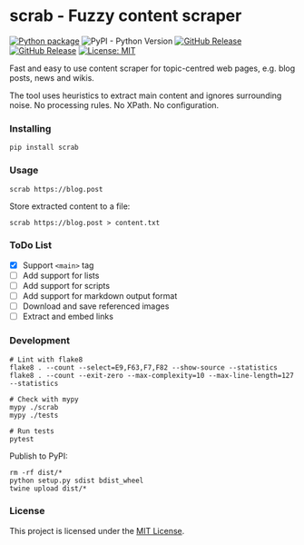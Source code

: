 # scrab - Fuzzy content scraper

[![Python package](https://github.com/gindex/scrab/workflows/Python%20package/badge.svg?branch=master)](https://github.com/gindex/scrab/actions)
![PyPI - Python Version](https://img.shields.io/pypi/pyversions/scrab)
[![GitHub Release](https://img.shields.io/github/v/release/gindex/scrab.svg)](https://github.com/gindex/scrab/releases) 
[![GitHub Release](https://img.shields.io/pypi/v/scrab.svg)](https://pypi.org/project/scrab) 
[![License: MIT](https://img.shields.io/badge/License-MIT-brightgreen.svg)](https://opensource.org/licenses/MIT)


Fast and easy to use content scraper for topic-centred web pages, e.g. blog posts, news and wikis.    

The tool uses heuristics to extract main content and ignores surrounding noise. No processing rules. No XPath. No configuration.

### Installing

```shell script
pip install scrab
```

### Usage
```shell script
scrab https://blog.post
``` 

Store extracted content to a file:

```shell script
scrab https://blog.post > content.txt
``` 

### ToDo List
- [x] Support `<main>` tag 
- [ ] Add support for lists
- [ ] Add support for scripts 
- [ ] Add support for markdown output format
- [ ] Download and save referenced images
- [ ] Extract and embed links
 
### Development
```shell script
# Lint with flake8
flake8 . --count --select=E9,F63,F7,F82 --show-source --statistics
flake8 . --count --exit-zero --max-complexity=10 --max-line-length=127 --statistics

# Check with mypy
mypy ./scrab
mypy ./tests

# Run tests
pytest
``` 
Publish to PyPI:
```shell script
rm -rf dist/*
python setup.py sdist bdist_wheel
twine upload dist/*
```
 
### License
This project is licensed under the [MIT License](README.md).


